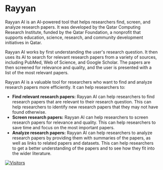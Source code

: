 # Rayyan

Rayyan AI is an AI-powered tool that helps researchers find, screen, and analyze research papers. It was developed by the Qatar Computing Research Institute, funded by the Qatar Foundation, a nonprofit that supports education, science, research, and community development initiatives in Qatar.

Rayyan AI works by first understanding the user's research question. It then uses its AI to search for relevant research papers from a variety of sources, including PubMed, Web of Science, and Google Scholar. The papers are then screened for relevance and quality, and the user is presented with a list of the most relevant papers.

Rayyan AI is a valuable tool for researchers who want to find and analyze research papers more efficiently. It can help researchers to:

* **Find relevant research papers:** Rayyan AI can help researchers to find research papers that are relevant to their research question. This can help researchers to identify new research papers that they may not have found otherwise.
* **Screen research papers:** Rayyan AI can help researchers to screen research papers for relevance and quality. This can help researchers to save time and focus on the most important papers.
* **Analyze research papers:** Rayyan AI can help researchers to analyze research papers by providing them with summaries of the papers, as well as links to related papers and datasets. This can help researchers to get a better understanding of the papers and to see how they fit into the wider literature.



[![Visitors](https://api.visitorbadge.io/api/visitors?path=https%3A%2F%2Fgithub.com%2Fdrshahizan\&labelColor=%23697689\&countColor=%23555555\&style=plastic)](https://visitorbadge.io/status?path=https%3A%2F%2Fgithub.com%2Fdrshahizan)

